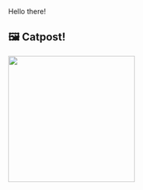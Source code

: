 Hello there!



## 🖼️ Catpost!

<sub>
    <img src="https://cdn2.thecatapi.com/images/32i.gif" height="256">
</sub>

